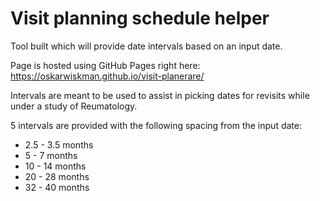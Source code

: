 # Visit planning schedule helper

Tool built which will provide date intervals based on an input date. 

Page is hosted using GitHub Pages right here: https://oskarwiskman.github.io/visit-planerare/

Intervals are meant to be used to assist in picking dates for revisits while under a study of Reumatology.

5 intervals are provided with the following spacing from the input date:

* 2.5 - 3.5 months
* 5 - 7 months
* 10 - 14 months
* 20 - 28 months
* 32 - 40 months

